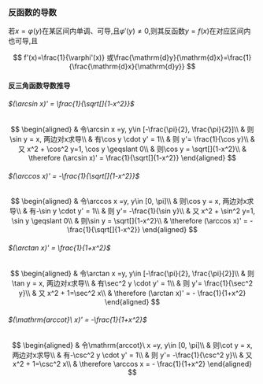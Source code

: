 ### 反函数的导数

若$x=\varphi(y)$在某区间内单调、可导,且$\varphi'(y)\not=0$,则其反函数$y = f(x)$在对应区间内也可导,且

$$
f'(x)=\frac{1}{\varphi'(x)}
或\frac{\mathrm{d}y}{\mathrm{d}x}=\frac{1}{\frac{\mathrm{d}x}{\mathrm{d}y}}
$$

#### 反三角函数导数推导

###### $(\arcsin x)' = \frac{1}{\sqrt[]{1-x^2}}$

$$
\begin{aligned}
	& 令\arcsin x =y, y\in [-\frac{\pi}{2}, \frac{\pi}{2}]\\
	& 则\sin y = x, 两边对x求导\\
	& 有\cos y \cdot y' = 1\\
	& 则 y'= \frac{1}{\cos y}\\
	& 又 x^2 + \cos^2 y=1, \cos y \geqslant 0\\
	& 则\cos y = \sqrt[]{1-x^2}\\
	& \therefore (\arcsin x)' = \frac{1}{\sqrt[]{1-x^2}}
\end{aligned}
$$

###### $(\arccos x)' = -\frac{1}{\sqrt[]{1-x^2}}$

$$
\begin{aligned}
	& 令\arccos x =y, y\in [0, \pi]\\
	& 则\cos y = x, 两边对x求导\\
	& 有-\sin y \cdot y' = 1\\
	& 则 y'= -\frac{1}{\sin y}\\
	& 又 x^2 + \sin^2 y=1, \sin y \geqslant 0\\
	& 则\sin y = \sqrt[]{1-x^2}\\
	& \therefore (\arccos x)' = - \frac{1}{\sqrt[]{1-x^2}}
\end{aligned}
$$

###### $(\arctan x)' = \frac{1}{1+x^2}$

$$
\begin{aligned}
	& 令\arctan x =y, y\in [-\frac{\pi}{2}, \frac{\pi}{2}]\\
	& 则\tan y = x, 两边对x求导\\
	& 有\sec^2 y \cdot y' = 1\\
	& 则 y'= \frac{1}{\sec^2 y}\\
	& 又 x^2 + 1=\sec^2 x\\
	& \therefore (\arctan x)' = - \frac{1}{1+x^2}
\end{aligned}
$$

###### $(\mathrm{arccot}\ x)' = -\frac{1}{1+x^2}$

$$
\begin{aligned}
	& 令\mathrm{arccot}\ x =y, y\in [0, \pi]\\
	& 则\cot y = x, 两边对x求导\\
	& 有-\csc^2 y \cdot y' = 1\\
	& 则 y'= -\frac{1}{\csc^2 y}\\
	& 又 x^2 + 1=\csc^2 x\\
	& \therefore \arccos x = - \frac{1}{1+x^2}
\end{aligned}
$$
